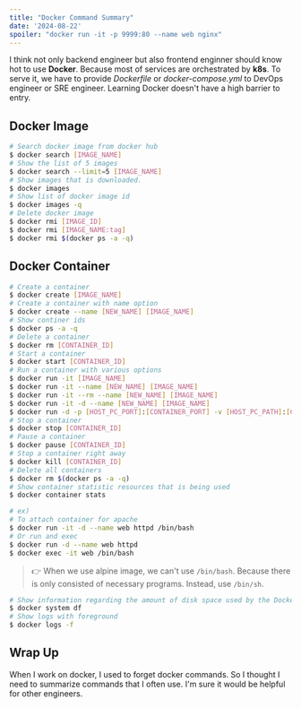 ```yaml
---
title: "Docker Command Summary"
date: '2024-08-22'
spoiler: "docker run -it -p 9999:80 --name web nginx"
---
```


I think not only backend engineer but also frontend enginner should know hot to use **Docker**. Because most of services are orchestrated by **k8s**. To serve it, we have to provide *Dockerfile* or *docker-compose.yml* to DevOps engineer or SRE engineer. Learning Docker doesn't have a high barrier to entry.

## Docker Image

```sh
# Search docker image from docker hub
$ docker search [IMAGE_NAME]
# Show the list of 5 images
$ docker search --limit=5 [IMAGE_NAME]
# Show images that is downloaded.
$ docker images
# Show list of docker image id
$ docker images -q
# Delete docker image
$ docker rmi [IMAGE_ID]
$ docker rmi [IMAGE_NAME:tag]
$ docker rmi $(docker ps -a -q)
```

## Docker Container

```sh
# Create a container
$ docker create [IMAGE_NAME]
# Create a container with name option
$ docker create --name [NEW_NAME] [IMAGE_NAME]
# Show continer ids
$ docker ps -a -q
# Delete a container
$ docker rm [CONTAINER_ID]
# Start a container
$ docker start [CONTAINER_ID]
# Run a container with various options
$ docker run -it [IMAGE_NAME]
$ docker run -it --name [NEW_NAME] [IMAGE_NAME]
$ docker run -it --rm --name [NEW_NAME] [IMAGE_NAME]
$ docker run -it -d --name [NEW_NAME] [IMAGE_NAME]
$ docker run -d -p [HOST_PC_PORT]:[CONTAINER_PORT] -v [HOST_PC_PATH]:[CONTAINER_PATH] --name web-server httpd
# Stop a container
$ docker stop [CONTAINER_ID]
# Pause a container
$ docker pause [CONTAINER_ID]
# Stop a container right away
$ docker kill [CONTAINER_ID]
# Delete all containers
$ docker rm $(docker ps -a -q)
# Show container statistic resources that is being used
$ docker container stats

# ex)
# To attach container for apache
$ docker run -it -d --name web httpd /bin/bash
# Or run and exec
$ docker run -d --name web httpd
$ docker exec -it web /bin/bash
```

> 👉 When we use alpine image, we can't use `/bin/bash`. Because there is only consisted of necessary programs. Instead, use `/bin/sh`.

```sh
# Show information regarding the amount of disk space used by the Docker daemon
$ docker system df
# Show logs with foreground
$ docker logs -f
```

## Wrap Up

When I work on docker, I used to forget docker commands. So I thought I need to summarize commands that I often use. I'm sure it would be helpful for other engineers.
